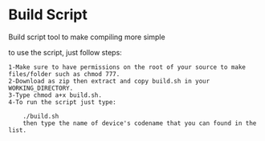 Build Script
============

Build script tool to make compiling more simple

to use the script, just follow steps:

    1-Make sure to have permissions on the root of your source to make files/folder such as chmod 777.
    2-Download as zip then extract and copy build.sh in your WORKING_DIRECTORY.
    3-Type chmod a+x build.sh.
    4-To run the script just type:
        
        ./build.sh
        then type the name of device's codename that you can found in the list.
